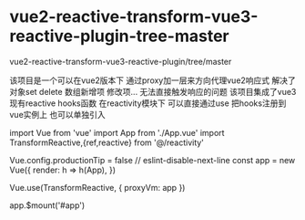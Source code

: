 # vue2-reactive-transform-vue3-reactive-plugin-tree-master
vue2-reactive-transform-vue3-reactive-plugin/tree/master

该项目是一个可以在vue2版本下 通过proxy加一层来方向代理vue2响应式 解决了对象set delete 数组新增项 修改项... 无法直接触发响应的问题 该项目集成了vue3现有reactive hooks函数 在reactivity模块下
可以直接通过use 把hooks注册到vue实例上 也可以单独引入

import Vue from 'vue'
import App from './App.vue'
import TransformReactive,{ref,reactive} from '@/reactivity'

Vue.config.productionTip = false
// eslint-disable-next-line
const app = new Vue({
  render: h => h(App),
})

Vue.use(TransformReactive, {
  proxyVm: app
})

app.$mount('#app')
